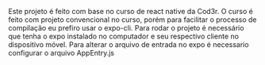 Este projeto é feito com base no curso de react native da Cod3r.
O curso é feito com projeto convencional no curso, porém para facilitar o processo de compilação eu prefiro usar o expo-cli.
Para rodar o projeto é necessário que tenha o expo instalado no computador e seu respectivo cliente no dispositivo móvel.
Para alterar o arquivo de entrada no expo é necessario configurar o arquivo AppEntry.js
